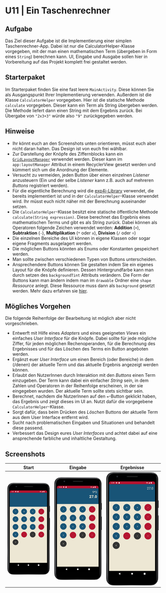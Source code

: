 
# U11 | Ein Taschenrechner

## Aufgabe

Das Ziel dieser Aufgabe ist die Implementierung einer simplen Taschenrechner-App. Dabei ist nur die CalculatorHelper-Klasse vorgegeben, mit der man einen mathematischen Term (übergeben in Form eines `String`) berechnen kann. UI, Eingabe und Ausgabe sollen hier in Vorbereitung auf das Projekt komplett frei gestaltet werden.

## Starterpaket

Im Starterpaket finden Sie eine fast leere `MainActivity`. Diese können Sie als Ausgangspunkt Ihrer Implementierung verwenden. Außerdem ist die Klasse `CalculatorHelper` vorgegeben. Hier ist die statische Methode `calculate` vorgegeben. Dieser kann ein Term als String übergeben werden. Die Methode liefert dann einen String mit dem Ergebnis zurück. Bei Übergabe von `"2x3+3"` würde also `"9"` zurückgegeben werden.

## Hinweise

* Ihr könnt euch an den Screenshots unten orientieren, müsst euch aber nicht daran halten. Das Design ist von euch frei wählbar. 
* Zur Darstellung der Knöpfe des Ziffernblocks kann ein [`GridLayoutManager`](https://developer.android.com/reference/kotlin/androidx/recyclerview/widget/GridLayoutManager) verwendet werden. Dieser kann im `app:layoutManager` Attribut in einem RecyclerView gesetzt werden und kümmert sich um die Anordnung der Elemente.
* Versucht zu vermeiden, jeden Button über einen einzelnen _Listener_ anzusteuern (Ein und der selbe _Listener_ kann z.B. auch auf mehreren _Buttons_ registriert werden).
* Für die eigentliche Berechnung wird die [exp4j-Library](https://www.objecthunter.net/exp4j/index.html) verwendet, die bereits implementiert ist und in der `CalculatorHelper`-Klasse verwendet wird. Ihr müsst euch nicht näher mit der Berechnung auseinander setzen.
* Die `CalculatorHelper`-Klasse besitzt eine statische öffentliche Methode `calculate(String expression)`. Diese berechnet das Ergebnis eines mathematischen Terms und gibt es als String zurück. Dabei können als Operatoren folgende Zeichen verwendet werden: **Addition** (`+`), **Subtraktion** (`-`), **Multiplikation** (`*` oder `x`), **Division** (`/` oder `÷`)
* Die einzelnen Bereiche des UI können in eigene Klassen oder sogar eigene Fragments ausgelagert werden.
* Die möglichen Buttons könnten als Enums oder Konstanten gespeichert werden.
* Man sollte zwischen verschiedenen Typen von Buttons unterscheiden.
* Ansprechendere Buttons können Sie gestalten indem Sie ein eigenes Layout für die Knöpfe definieren. Dessen Hintergrundfarbe kann man durch setzen des `backgroundTint` Attributs verändern. Die Form der Buttons kann man ändern indem man im `drawable` Ordner eine `shape` *Ressource* anlegt. Diese Ressource muss dann als `background` gesetzt werden. Mehr dazu erfahren sie [hier](https://developer.android.com/guide/topics/resources/drawable-resource#Shape).

## Mögliches Vorgehen

Die folgende Reihenfolge der Bearbeitung ist möglich aber nicht vorgeschrieben.

- Entwerft mit Hilfe eines *Adapters* und eines geeigneten *Views* ein einfaches *User Interface* für die Knöpfe. Dabei sollte für jede mögliche Ziffer, für jeden möglichen Rechenoperanden, für die Berechnung des Ergebnisses und für das Löschen des Terms ein Button angeboten werden.
- Ergänzt euer *User Interface* um einen Bereich (oder Bereiche) in dem (/denen) der aktuelle Term und das aktuelle Ergebnis angezeigt werden können.
- Erlaubt den NutzerInnen durch Interaktion mit den _Buttons_ einen Term einzugeben. Der Term kann dabei ein einfacher _String_ sein, in dem Zahlen und Operatoren in der Reihenfolge erscheinen, in der sie eingegeben wurden. Der aktuelle Term sollte stets sichtbar sein.
- Berechnet, nachdem die NutzerInnen auf den `=`-Button geklickt haben, das Ergebnis und zeigt dieses im UI an. Nutzt dafür die vorgegebene `CalculatorHelper`-Klasse.
- Sorgt dafür, dass beim Drücken des _Löschen_ Buttons der aktuelle Term aus dem User Interface entfernt wird.
- Sucht nach problematischen Eingaben und Situationen und behandelt diese passend.
- Verbessert das Design eures *User Interfaces* und achtet dabei auf eine ansprechende farbliche und inhaltliche Gestaltung.

## Screenshots

|  Start   |   Eingabe    |   Ergebnisse    |
|:-------:|:-------:|:-------:|
| ![Screenshot der Taschenrechner-App](./docs/screenshot-1.png)  | ![Screenshot der Taschenrechner-App](./docs/screenshot-2.png)  | ![Screenshot der Taschenrechner-App](./docs/screenshot-3.png ) |
